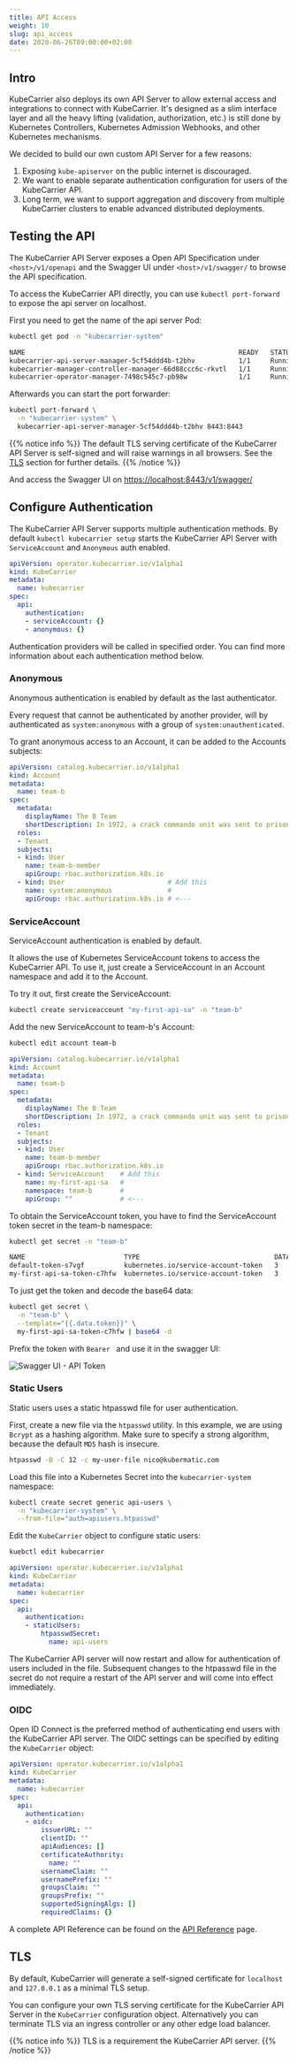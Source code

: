 ```yaml
---
title: API Access
weight: 10
slug: api_access
date: 2020-06-26T09:00:00+02:00
---
```


## Intro

KubeCarrier also deploys its own API Server to allow external access and integrations to connect with KubeCarrier.
It's designed as a slim interface layer and all the heavy lifting (validation, authorization, etc.) is still done by Kubernetes Controllers, Kubernetes Admission Webhooks, and other Kubernetes mechanisms.

We decided to build our own custom API Server for a few reasons:

1. Exposing `kube-apiserver` on the public internet is discouraged.
2. We want to enable separate authentication configuration for users of the KubeCarrier API.
3. Long term, we want to support aggregation and discovery from multiple KubeCarrier clusters to enable advanced distributed deployments.

## Testing the API

The KubeCarrier API Server exposes a Open API Specification under `<host>/v1/openapi` and the Swagger UI under `<host>/v1/swagger/` to browse the API specification.

To access the KubeCarrier API directly, you can use `kubectl port-forward` to expose the api server on localhost.

First you need to get the name of the api server Pod:

```bash
kubectl get pod -n "kubecarrier-system"
```

```bash
NAME                                                      READY   STATUS    RESTARTS   AGE
kubecarrier-api-server-manager-5cf54ddd4b-t2bhv           1/1     Running   0          6m13s
kubecarrier-manager-controller-manager-66d88ccc6c-rkvtl   1/1     Running   0          6m14s
kubecarrier-operator-manager-7498c545c7-pb98w             1/1     Running   0          6m20s
```

Afterwards you can start the port forwarder:

```bash
kubectl port-forward \
  -n "kubecarrier-system" \
  kubecarrier-api-server-manager-5cf54ddd4b-t2bhv 8443:8443
```

{{% notice info %}}
The default TLS serving certificate of the KubeCarrer API Server is self-signed and will raise warnings in all browsers.
See the [TLS](#tls) section for further details.
{{% /notice %}}

And access the Swagger UI on [https://localhost:8443/v1/swagger/](https://localhost:8443/v1/swagger/)

## Configure Authentication

The KubeCarrier API Server supports multiple authentication methods. By default `kubectl kubecarrier setup` starts the KubeCarrier API Server with `ServiceAccount` and `Anonymous` auth enabled.

```yaml
apiVersion: operator.kubecarrier.io/v1alpha1
kind: KubeCarrier
metadata:
  name: kubecarrier
spec:
  api:
    authentication:
    - serviceAccount: {}
    - anonymous: {}
```

Authentication providers will be called in specified order.
You can find more information about each authentication method below.

### Anonymous

Anonymous authentication is enabled by default as the last authenticator.

Every request that cannot be authenticated by another provider, will by authenticated as `system:anonymous` with a group of `system:unauthenticated`.

To grant anonymous access to an Account, it can be added to the Accounts subjects:

```yaml
apiVersion: catalog.kubecarrier.io/v1alpha1
kind: Account
metadata:
  name: team-b
spec:
  metadata:
    displayName: The B Team
    shortDescription: In 1972, a crack commando unit was sent to prison by a military court...
  roles:
  - Tenant
  subjects:
  - kind: User
    name: team-b-member
    apiGroup: rbac.authorization.k8s.io
  - kind: User                          # Add this
    name: system:anonymous              #
    apiGroup: rbac.authorization.k8s.io # <---
```

### ServiceAccount

ServiceAccount authentication is enabled by default.

It allows the use of Kubernetes ServiceAccount tokens to access the KubeCarrier API. To use it, just create a ServiceAccount in an Account namespace and add it to the Account.

To try it out, first create the ServiceAccount:

```bash
kubectl create serviceaccount "my-first-api-sa" -n "team-b"
```

Add the new ServiceAccount to team-b's Account:

```bash
kubectl edit account team-b
```

```yaml
apiVersion: catalog.kubecarrier.io/v1alpha1
kind: Account
metadata:
  name: team-b
spec:
  metadata:
    displayName: The B Team
    shortDescription: In 1972, a crack commando unit was sent to prison by a military court...
  roles:
  - Tenant
  subjects:
  - kind: User
    name: team-b-member
    apiGroup: rbac.authorization.k8s.io
  - kind: ServiceAccount    # Add this
    name: my-first-api-sa   #
    namespace: team-b       #
    apiGroup: ""            # <---
```

To obtain the ServiceAccount token, you have to find the ServiceAccount token secret in the team-b namespace:

```bash
kubectl get secret -n "team-b"
```

```bash
NAME                         TYPE                                  DATA   AGE
default-token-s7vgf          kubernetes.io/service-account-token   3      34s
my-first-api-sa-token-c7hfw  kubernetes.io/service-account-token   3      28s
```

To just get the token and decode the base64 data:

```bash
kubectl get secret \
  -n "team-b" \
  --template="{{.data.token}}" \
  my-first-api-sa-token-c7hfw | base64 -d
```

Prefix the token with `Bearer ` and use it in the swagger UI:

![Swagger UI - API Token][swagger-ui-apikey]

### Static Users

Static users uses a static htpasswd file for user authentication.

First, create a new file via the `htpasswd` utility. In this example, we are using `Bcrypt` as a hashing algorithm. Make sure to specify a strong algorithm, because the default `MD5` hash is insecure.

```bash
htpasswd -B -C 12 -c my-user-file nico@kubermatic.com
```

Load this file into a Kubernetes Secret into the `kubecarrier-system` namespace:

```bash
kubectl create secret generic api-users \
  -n "kubecarrier-system" \
  --from-file="auth=apiusers.htpasswd"
```

Edit the `KubeCarrier` object to configure static users:

```bash
kuebctl edit kubecarrier
```

```yaml
apiVersion: operator.kubecarrier.io/v1alpha1
kind: KubeCarrier
metadata:
  name: kubecarrier
spec:
  api:
    authentication:
    - staticUsers:
        htpasswdSecret:
          name: api-users
```

The KubeCarrier API server will now restart and allow for authentication of users included in the file. Subsequent changes to the htpasswd file in the secret do not require a restart of the API server and will come into effect immediately.

### OIDC

Open ID Connect is the preferred method of authenticating end users with the KubeCarrier API server.
The OIDC settings can be specified by editing the `KubeCarrier` object:

```yaml
apiVersion: operator.kubecarrier.io/v1alpha1
kind: KubeCarrier
metadata:
  name: kubecarrier
spec:
  api:
    authentication:
    - oidc:
        issuerURL: ""
        clientID: ""
        apiAudiences: []
        certificateAuthority:
          name: ""
        usernameClaim: ""
        usernamePrefix: ""
        groupsClaim: ""
        groupsPrefix: ""
        supportedSigningAlgs: []
        requiredClaims: {}
```

A complete API Reference can be found on the [API Reference](../../api_reference) page.

## TLS

By default, KubeCarrier will generate a self-signed certificate for `localhost` and `127.0.0.1` as a minimal TLS setup.

You can configure your own TLS serving certificate for the KubeCarrier API Server in the `KubeCarrier` configuration object.
Alternatively you can terminate TLS via an ingress controller or any other edge load balancer.

{{% notice info %}}
TLS is a requirement the KubeCarrier API server.
{{% /notice %}}

[swagger-ui-apikey]: ../../img/Swagger_apikey.png

